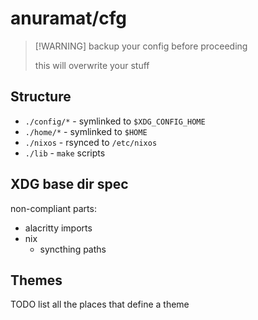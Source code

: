 # anuramat/cfg

> [!WARNING] backup your config before proceeding
>
> this will overwrite your stuff

## Structure

- `./config/*` - symlinked to `$XDG_CONFIG_HOME`
- `./home/*` - symlinked to `$HOME`
- `./nixos` - rsynced to `/etc/nixos`
- `./lib` - `make` scripts

## XDG base dir spec

non-compliant parts:

- alacritty imports
- nix
  - syncthing paths

## Themes

TODO list all the places that define a theme
